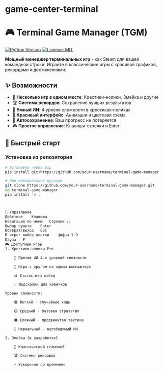 # game-center-terminal
# 🎮 Terminal Game Manager (TGM)

[![Python Version](https://img.shields.io/badge/python-3.7+-blue.svg)](https://www.python.org/downloads/)
[![License: MIT](https://img.shields.io/badge/License-MIT-yellow.svg)](https://opensource.org/licenses/MIT)

**Мощный менеджер терминальных игр** - как Steam для вашей командной строки! Играйте в классические игры с красивой графикой, рекордами и достижениями.

## ✨ Возможности

- 🎯 **Несколько игр в одном месте**: Крестики-нолики, Змейка и другие
- 🏆 **Система рекордов**: Сохранение лучших результатов
- 🤖 **Умный ИИ**: 4 уровня сложности в крестиках-ноликах
- 🎨 **Красивый интерфейс**: Анимации и цветовая схема
- 💾 **Автосохранение**: Ваш прогресс не потеряется
- 🎮 **Простое управление**: Клавиши-стрелки и Enter

## 🚀 Быстрый старт

### Установка из репозитория

```bash
# Установка через pip
pip install git+https://github.com/your-username/terminal-game-manager.git

# Или клонирование вручную
git clone https://github.com/your-username/terminal-game-manager.git
cd terminal-game-manager
pip install -e .



🎯 Управление
Действие	Клавиша
Навигация по меню	Стрелки ↑↓
Выбор пункта	Enter
Возврат/выход	ESC
В игре: выбор клетки	Цифры 1-9
Пауза	P
🎮 Доступные игры
1. Крестики-нолики Pro

    🤖 Против ИИ 4-х уровней сложности

    👥 Игра с другом на одном компьютере

    📊 Статистика побед

    💡 Подсказки для новичков

Уровни сложности:

    🟢 Легкий - случайные ходы

    🟡 Средний - базовая стратегия

    🟠 Сложный - продвинутая тактика

    🔴 Нереальный - непобедимый ИИ

2. Змейка (в разработке)

    🍎 Классический геймплей

    🏆 Система рекордов

    ⚡ Ускорение со временем
